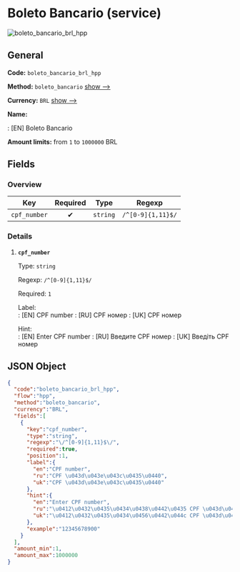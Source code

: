 
# Boleto Bancario (service) 
![boleto_bancario_brl_hpp](https://static.openfintech.io/payment_methods/boleto_bancario_brl_hpp/logo.svg?w=400&c=v0.59.26#w200)  

## General 
 
**Code:** `boleto_bancario_brl_hpp` 
 
**Method:** `boleto_bancario` 
 [show -->](/payment-methods/boleto_bancario/) 
 
**Currency:** `BRL` [show -->](/currencies/BRL/) 
 
**Name:** 
 
:	[EN] Boleto Bancario 
 
**Amount limits:** from `1` to `1000000` BRL 

## Fields 

### Overview 

|Key|Required|Type|Regexp| 
|:---:|:---:|:---:|:---:| 
|`cpf_number`|✔|`string`|`/^[0-9]{1,11}$/`| 
 

### Details 
 
1. **`cpf_number`** 
 
	Type: `string` 
 
	Regexp: `/^[0-9]{1,11}$/` 
 
	Required: `1` 
 
	Label:  
	: [EN] CPF number 
	: [RU] CPF номер 
	: [UK] CPF номер 
 
	Hint:  
	: [EN] Enter CPF number 
	: [RU] Введите CPF номер 
	: [UK] Введіть CPF номер 
 

## JSON Object 

```json
{
  "code":"boleto_bancario_brl_hpp",
  "flow":"hpp",
  "method":"boleto_bancario",
  "currency":"BRL",
  "fields":[
    {
      "key":"cpf_number",
      "type":"string",
      "regexp":"\/^[0-9]{1,11}$\/",
      "required":true,
      "position":1,
      "label":{
        "en":"CPF number",
        "ru":"CPF \u043d\u043e\u043c\u0435\u0440",
        "uk":"CPF \u043d\u043e\u043c\u0435\u0440"
      },
      "hint":{
        "en":"Enter CPF number",
        "ru":"\u0412\u0432\u0435\u0434\u0438\u0442\u0435 CPF \u043d\u043e\u043c\u0435\u0440",
        "uk":"\u0412\u0432\u0435\u0434\u0456\u0442\u044c CPF \u043d\u043e\u043c\u0435\u0440"
      },
      "example":"12345678900"
    }
  ],
  "amount_min":1,
  "amount_max":1000000
}
```  
